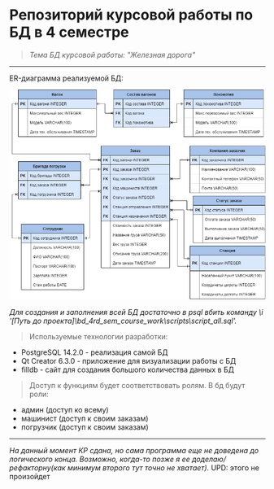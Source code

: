 # Репозиторий курсовой работы по БД в 4 семестре
> _Тема БД курсовой работы: "Железная дорога"_
---
ER-диаграмма реализуемой БД:

![ER img](pictures/ER.png)

_Для создания и заполнения всей БД достаточно в psql вбить команду \i '[Путь до проекта]\bd_4rd_sem_course_work\scripts\script_all.sql'._

> Используемые технологии разработки:
- PostgreSQL 14.2.0 - реализация самой БД
- Qt Creator 6.3.0 - приложение для визуализации работы с БД
- filldb - сайт для создания большого количества данных в БД

> Доступ к функциям будет соответствовать ролям.
> В бд будут роли:
- админ (доступ ко всему)
- машинист (доступ к своим заказам)
- погрузчик (доступ к своим заказам)
---
_На данный момент КР сдана, но сама программа еще не доведена до логического конца.
Возможно, когда-то позже я ее доделаю/рефакторну(как минимум второго тут точно не хватает)._
UPD: этого не произойдет
